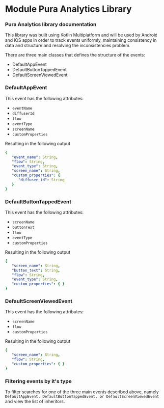 # Module Pura Analytics Library

### Pura Analytics library documentation
This library was built using Kotlin Multiplatform and will be used by Android and iOS apps in order to track events uniformly, maintaining consistency in data and structure and resolving the inconsistencies problem.

There are three main classes that defines the structure of the events:
- DefaultAppEvent
- DefaultButtonTappedEvent
- DefaultScreenViewedEvent

### DefaultAppEvent

This event has the following attributes:
- `eventName`
- `diffuserId`
- `flow`
- `eventType`
- `screenName`
- `customProperties`

Resulting in the following output

```yaml
{
   "event_name": String,
   "flow": String,
   "event_type": String,
   "screen_name": String,
   "custom_properties": {
      "diffuser_id": String
   }
}
```

### DefaultButtonTappedEvent

This event has the following attributes:
- `screenName`
- `buttonText`
- `flow`
- `eventType`
- `customProperties`

Resulting in the following output

```yaml
{
   "screen_name": String,
   "button_text": String,
   "flow": String,
   "event_type": String,
   "custom_properties": { }
}
```

### DefaultScreenViewedEvent

This event has the following attributes:
- `screenName`
- `flow`
- `customProperties`

Resulting in the following output

```yaml
{
   "screen_name": String,
   "flow": String,
   "custom_properties": { }
}
```

### Filtering events by it's type

To filter searches for one of the three main events described above, namely `DefaultAppEvent, DefaultButtonTappedEvent, or DefaultScreenViewedEvent` and view the list of inheritors.



